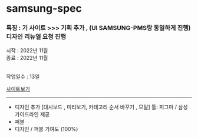 # samsung-spec



### 특징  : 기 사이트 >>> 기획 추가 , (UI SAMSUNG-PMS랑 동일하게 진행) 디자인 리뉴얼 요청 진행

시작 : 2022년 11월<br>
종료 : 2022년 11월<br><br>

작업일수 : 13일

[사이트보기](http://jang0ha.dothome.co.kr/samsung_spec/pagelist.html)

---

- 디자인 추가 [대시보드 , 미리보기, 카테고리 순서 바꾸기 , 모달]
  툴: 피그마 / 삼성 가이드라인 제공
- 퍼블 
- 디자인 / 퍼블 기여도 (100%)


  

